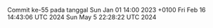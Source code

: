 Commit ke-55 pada tanggal Sun Jan 01 14:00 2023 +0100
Fri Feb 16 14:43:06 UTC 2024
Sun May  5 22:28:22 UTC 2024
